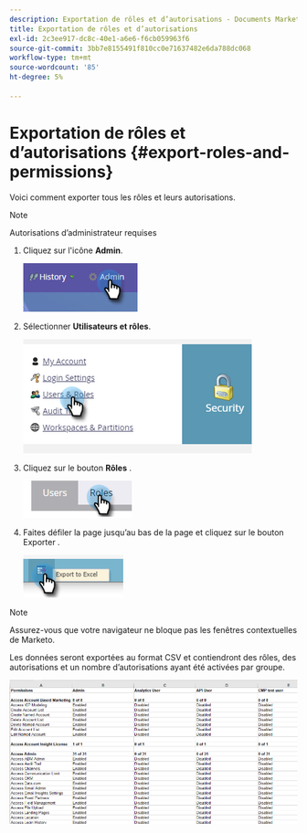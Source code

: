 ```yaml
---
description: Exportation de rôles et d’autorisations - Documents Marketo - Documentation du produit
title: Exportation de rôles et d’autorisations
exl-id: 2c3ee917-dc8c-40e1-a6e6-f6cb059963f6
source-git-commit: 3bb7e8155491f810cc0e71637482e6da788dc068
workflow-type: tm+mt
source-wordcount: '85'
ht-degree: 5%

---
```


# Exportation de rôles et d’autorisations {#export-roles-and-permissions}

Voici comment exporter tous les rôles et leurs autorisations.

>[!NOTE]
>
>Autorisations d’administrateur requises

1. Cliquez sur l&#39;icône **Admin**.

   ![](assets/export-roles-and-permissions-1.png)

1. Sélectionner **Utilisateurs et rôles**.

   ![](assets/export-roles-and-permissions-2.png)

1. Cliquez sur le bouton **Rôles** .

   ![](assets/export-roles-and-permissions-3.png)

1. Faites défiler la page jusqu’au bas de la page et cliquez sur le bouton Exporter .

   ![](assets/export-roles-and-permissions-4.png)

>[!NOTE]
>
>Assurez-vous que votre navigateur ne bloque pas les fenêtres contextuelles de Marketo.

Les données seront exportées au format CSV et contiendront des rôles, des autorisations et un nombre d’autorisations ayant été activées par groupe.

![](assets/export-roles-and-permissions-5.png)
